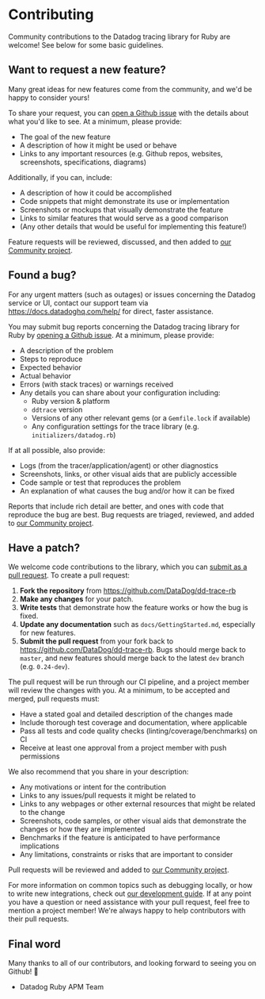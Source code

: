 # Contributing

Community contributions to the Datadog tracing library for Ruby are welcome! See below for some basic guidelines.

## Want to request a new feature?

Many great ideas for new features come from the community, and we'd be happy to consider yours!

To share your request, you can [open a Github issue](https://github.com/DataDog/dd-trace-rb/issues/new) with the details about what you'd like to see. At a minimum, please provide:

 - The goal of the new feature
 - A description of how it might be used or behave
 - Links to any important resources (e.g. Github repos, websites, screenshots, specifications, diagrams)

Additionally, if you can, include:

 - A description of how it could be accomplished
 - Code snippets that might demonstrate its use or implementation
 - Screenshots or mockups that visually demonstrate the feature
 - Links to similar features that would serve as a good comparison
 - (Any other details that would be useful for implementing this feature!)

Feature requests will be reviewed, discussed, and then added to [our Community project](https://github.com/DataDog/dd-trace-rb/projects/2).

## Found a bug?

For any urgent matters (such as outages) or issues concerning the Datadog service or UI, contact our support team via https://docs.datadoghq.com/help/ for direct, faster assistance.

You may submit bug reports concerning the Datadog tracing library for Ruby by [opening a Github issue](https://github.com/DataDog/dd-trace-rb/issues/new). At a minimum, please provide:

 - A description of the problem
 - Steps to reproduce
 - Expected behavior
 - Actual behavior
 - Errors (with stack traces) or warnings received
 - Any details you can share about your configuration including:
    - Ruby version & platform
    - `ddtrace` version
    - Versions of any other relevant gems (or a `Gemfile.lock` if available)
    - Any configuration settings for the trace library (e.g. `initializers/datadog.rb`)

If at all possible, also provide:

 - Logs (from the tracer/application/agent) or other diagnostics
 - Screenshots, links, or other visual aids that are publicly accessible
 - Code sample or test that reproduces the problem
 - An explanation of what causes the bug and/or how it can be fixed

Reports that include rich detail are better, and ones with code that reproduce the bug are best. Bug requests are triaged, reviewed, and added to [our Community project](https://github.com/DataDog/dd-trace-rb/projects/2).

## Have a patch?

We welcome code contributions to the library, which you can [submit as a pull request](https://github.com/DataDog/dd-trace-rb/pull/new/master). To create a pull request:

1. **Fork the repository** from https://github.com/DataDog/dd-trace-rb
2. **Make any changes** for your patch.
3. **Write tests** that demonstrate how the feature works or how the bug is fixed.
4. **Update any documentation** such as `docs/GettingStarted.md`, especially for new features.
5. **Submit the pull request** from your fork back to https://github.com/DataDog/dd-trace-rb. Bugs should merge back to `master`, and new features should merge back to the latest `dev` branch (e.g. `0.24-dev`).

The pull request will be run through our CI pipeline, and a project member will review the changes with you. At a minimum, to be accepted and merged, pull requests must:

 - Have a stated goal and detailed description of the changes made
 - Include thorough test coverage and documentation, where applicable
 - Pass all tests and code quality checks (linting/coverage/benchmarks) on CI
 - Receive at least one approval from a project member with push permissions

We also recommend that you share in your description:

 - Any motivations or intent for the contribution
 - Links to any issues/pull requests it might be related to
 - Links to any webpages or other external resources that might be related to the change
 - Screenshots, code samples, or other visual aids that demonstrate the changes or how they are implemented
 - Benchmarks if the feature is anticipated to have performance implications
 - Any limitations, constraints or risks that are important to consider

Pull requests will be reviewed and added to [our Community project](https://github.com/DataDog/dd-trace-rb/projects/2).

For more information on common topics such as debugging locally, or how to write new integrations, check out [our development guide](https://github.com/DataDog/dd-trace-rb/docs/DevelopmentGuide.md). If at any point you have a question or need assistance with your pull request, feel free to mention a project member! We're always happy to help contributors with their pull requests.

## Final word

Many thanks to all of our contributors, and looking forward to seeing you on Github! :tada:

 - Datadog Ruby APM Team
